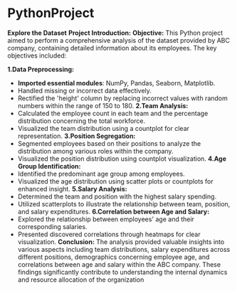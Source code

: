 # PythonProject
**Explore the Dataset**
**Project Introduction:**
**Objective:**
This Python project aimed to perform a comprehensive analysis of the dataset provided by ABC company, containing detailed information about its employees. The key objectives included:

**1.Data Preprocessing:**
  - **Imported essential modules**: NumPy, Pandas, Seaborn, Matplotlib.
  - Handled missing or incorrect data effectively.
  - Rectified the 'height' column by replacing incorrect values with random numbers within the range of 150 to 180.
**2.Team Analysis:**
  - Calculated the employee count in each team and the percentage distribution concerning the total workforce.
  - Visualized the team distribution using a countplot for clear representation.
**3.Position Segregation:**
  - Segmented employees based on their positions to analyze the distribution among various roles within the company.
  - Visualized the position distribution using countplot visualization.
**4.Age Group Identification:**
  - Identified the predominant age group among employees.
  - Visualized the age distribution using scatter plots or countplots for enhanced insight.
**5.Salary Analysis:**
  - Determined the team and position with the highest salary spending.
  - Utilized scatterplots to illustrate the relationship between team, position, and salary expenditures.
**6.Correlation between Age and Salary:**
  - Explored the relationship between employees' age and their corresponding salaries.
  - Presented discovered correlations through heatmaps for clear visualization.
**Conclusion:**
The analysis provided valuable insights into various aspects including team distributions, salary expenditures across different positions, demographics concerning employee age, and correlations between age and salary within the ABC company. These findings significantly contribute to understanding the internal dynamics and resource allocation of the organization
